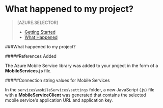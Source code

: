 <properties 
	pageTitle="" 
	description="Describes what happened to your Azure Mobile Services project in Visual Studio" 
	services="mobile-services" 
	documentationCenter="" 
	authors="patshea" 
	manager="douge" 
	editor=""/>

<tags 
	ms.service="mobile-services" 
	ms.workload="mobile" 
	ms.tgt_pltfrm="NA" 
	ms.devlang="JavaScript" 
	ms.topic="article" 
	ms.date="02/02/2015" 
	ms.author="patshea"/>

# What happened to my project?

> [AZURE.SELECTOR]
> - [Getting Started](vs-mobile-services-javascript-getting-started.md)
> - [What Happened](vs-mobile-services-javascript-what-happened.md)

###<span id="whathappened">What happened to my project?</id>

#####References Added

The Azure Mobile Service library was added to your project in the form of a **MobileServices.js** file.
  
#####Connection string values for Mobile Services 

In the `services\mobileServices\settings` folder, a new JavaScript (.js) file with a **MobileServiceClient** was generated that contains the selected mobile service's application URL and application key.  
